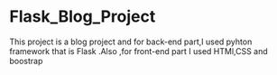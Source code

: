 # Flask_Blog_Project
 This project is a blog project and for back-end part,I used pyhton framework that is Flask .Also ,for front-end part I used HTMl,CSS and boostrap
